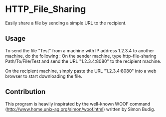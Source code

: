 # HTTP_File_Sharing
Easily share a file by sending a simple URL to the recipient.

## Usage
To send the file "Test" from a machine with IP address 1.2.3.4 to another machine, do the following :
On the sender machine, type
    http-file-sharing Path/To/File/Test
and send the URL "1.2.3.4:8080" to the recipient machine.

On the recipient machine, simply paste the URL "1.2.3.4:8080" into a web browser to start downloading the file.

## Contribution
This program is heavily inspirated by the well-known WOOF command (http://www.home.unix-ag.org/simon/woof.html) written by Simon Budig.
